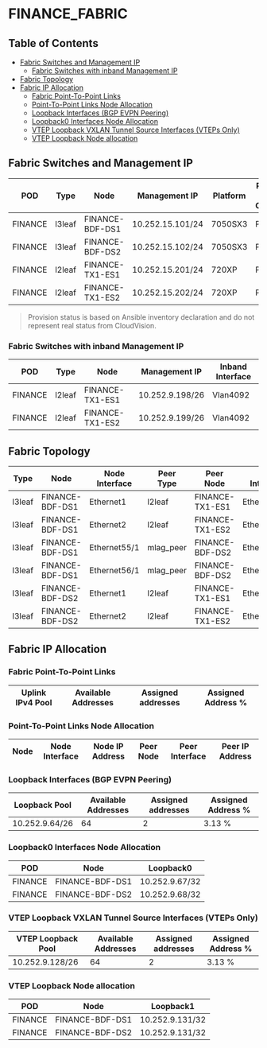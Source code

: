 # FINANCE_FABRIC

## Table of Contents

- [Fabric Switches and Management IP](#fabric-switches-and-management-ip)
  - [Fabric Switches with inband Management IP](#fabric-switches-with-inband-management-ip)
- [Fabric Topology](#fabric-topology)
- [Fabric IP Allocation](#fabric-ip-allocation)
  - [Fabric Point-To-Point Links](#fabric-point-to-point-links)
  - [Point-To-Point Links Node Allocation](#point-to-point-links-node-allocation)
  - [Loopback Interfaces (BGP EVPN Peering)](#loopback-interfaces-bgp-evpn-peering)
  - [Loopback0 Interfaces Node Allocation](#loopback0-interfaces-node-allocation)
  - [VTEP Loopback VXLAN Tunnel Source Interfaces (VTEPs Only)](#vtep-loopback-vxlan-tunnel-source-interfaces-vteps-only)
  - [VTEP Loopback Node allocation](#vtep-loopback-node-allocation)

## Fabric Switches and Management IP

| POD | Type | Node | Management IP | Platform | Provisioned in CloudVision | Serial Number |
| --- | ---- | ---- | ------------- | -------- | -------------------------- | ------------- |
| FINANCE | l3leaf | FINANCE-BDF-DS1 | 10.252.15.101/24 | 7050SX3 | Provisioned | - |
| FINANCE | l3leaf | FINANCE-BDF-DS2 | 10.252.15.102/24 | 7050SX3 | Provisioned | - |
| FINANCE | l2leaf | FINANCE-TX1-ES1 | 10.252.15.201/24 | 720XP | Provisioned | - |
| FINANCE | l2leaf | FINANCE-TX1-ES2 | 10.252.15.202/24 | 720XP | Provisioned | - |

> Provision status is based on Ansible inventory declaration and do not represent real status from CloudVision.

### Fabric Switches with inband Management IP

| POD | Type | Node | Management IP | Inband Interface |
| --- | ---- | ---- | ------------- | ---------------- |
| FINANCE | l2leaf | FINANCE-TX1-ES1 | 10.252.9.198/26 | Vlan4092 |
| FINANCE | l2leaf | FINANCE-TX1-ES2 | 10.252.9.199/26 | Vlan4092 |

## Fabric Topology

| Type | Node | Node Interface | Peer Type | Peer Node | Peer Interface |
| ---- | ---- | -------------- | --------- | ----------| -------------- |
| l3leaf | FINANCE-BDF-DS1 | Ethernet1 | l2leaf | FINANCE-TX1-ES1 | Ethernet49 |
| l3leaf | FINANCE-BDF-DS1 | Ethernet2 | l2leaf | FINANCE-TX1-ES2 | Ethernet49 |
| l3leaf | FINANCE-BDF-DS1 | Ethernet55/1 | mlag_peer | FINANCE-BDF-DS2 | Ethernet55/1 |
| l3leaf | FINANCE-BDF-DS1 | Ethernet56/1 | mlag_peer | FINANCE-BDF-DS2 | Ethernet56/1 |
| l3leaf | FINANCE-BDF-DS2 | Ethernet1 | l2leaf | FINANCE-TX1-ES1 | Ethernet50 |
| l3leaf | FINANCE-BDF-DS2 | Ethernet2 | l2leaf | FINANCE-TX1-ES2 | Ethernet50 |

## Fabric IP Allocation

### Fabric Point-To-Point Links

| Uplink IPv4 Pool | Available Addresses | Assigned addresses | Assigned Address % |
| ---------------- | ------------------- | ------------------ | ------------------ |

### Point-To-Point Links Node Allocation

| Node | Node Interface | Node IP Address | Peer Node | Peer Interface | Peer IP Address |
| ---- | -------------- | --------------- | --------- | -------------- | --------------- |

### Loopback Interfaces (BGP EVPN Peering)

| Loopback Pool | Available Addresses | Assigned addresses | Assigned Address % |
| ------------- | ------------------- | ------------------ | ------------------ |
| 10.252.9.64/26 | 64 | 2 | 3.13 % |

### Loopback0 Interfaces Node Allocation

| POD | Node | Loopback0 |
| --- | ---- | --------- |
| FINANCE | FINANCE-BDF-DS1 | 10.252.9.67/32 |
| FINANCE | FINANCE-BDF-DS2 | 10.252.9.68/32 |

### VTEP Loopback VXLAN Tunnel Source Interfaces (VTEPs Only)

| VTEP Loopback Pool | Available Addresses | Assigned addresses | Assigned Address % |
| ------------------ | ------------------- | ------------------ | ------------------ |
| 10.252.9.128/26 | 64 | 2 | 3.13 % |

### VTEP Loopback Node allocation

| POD | Node | Loopback1 |
| --- | ---- | --------- |
| FINANCE | FINANCE-BDF-DS1 | 10.252.9.131/32 |
| FINANCE | FINANCE-BDF-DS2 | 10.252.9.131/32 |
